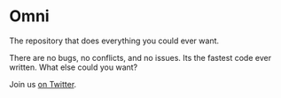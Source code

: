 Omni
====

The repository that does everything you could ever want.


There are no bugs, no conflicts, and no issues. Its the fastest code ever written. What else could you want?


Join us [on Twitter](https://twitter.com/NoCodeMovement).
